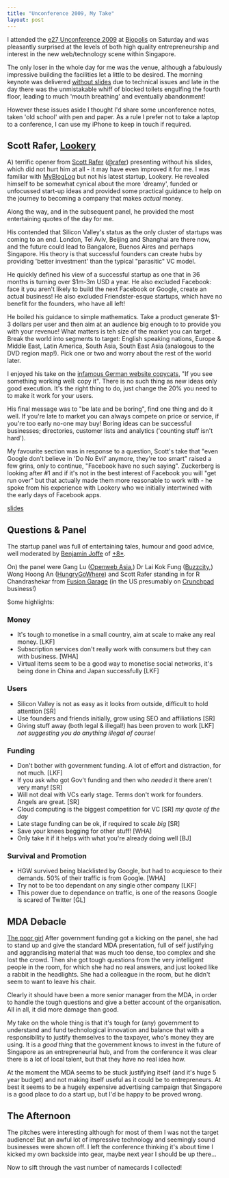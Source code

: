 ```yaml
---
title: "Unconference 2009, My Take"
layout: post
---
```


I attended the [e27 Unconference 2009](http://www.e27.sg/unconference/2009/) at [Biopolis](http://www.one-north.sg/hubs_biopolis.aspx) on Saturday and was pleasantly surprised at the levels of both high quality entrepreneurship and interest in the new web/technology scene within Singapore.

The only loser in the whole day for me was the venue, although a fabulously impressive building the facilities let a little to be desired. The morning keynote was delivered [without slides](http://rafer.tumblr.com/post/108944302/an-hour-without-a-net-the-slide-projector) due to technical issues and late in the day there was the unmistakable whiff of blocked toilets engulfing the fourth floor, leading to much 'mouth breathing' and eventually abandonment!

However these issues aside I thought I'd share some unconference notes, taken 'old school' with pen and paper. As a rule I prefer not to take a laptop to a conference, I can use my iPhone to keep in touch if required.

## Scott Rafer, [Lookery](http://lookery.com/)

A) terrific opener from [Scott Rafer](http://rafer.tumblr.com/) ([@rafer](http://twitter.com/rafer)) presenting without his slides, which did not hurt him at all - it may have even improved it for me. I was familiar with [MyBlogLog](http://mybloglog.com) but not his latest startup, Lookery. He revealed himself to be somewhat cynical about the more 'dreamy', funded or unfocussed start-up ideas and provided some practical guidance to help on the journey to becoming a company that makes _actual_ money.

Along the way, and in the subsequent panel, he provided the most entertaining quotes of the day for me.

His contended that Silicon Valley's status as the only cluster of startups was coming to an end. London, Tel Aviv, Beijing and Shanghai are there now, and the future could lead to Bangalore, Buenos Aires and perhaps Singapore. His theory is that successful founders can create hubs by providing 'better investment' than the typical "parasitic" VC model.

He quickly defined his view of a successful startup as one that in 36 months is turning over $1m-3m USD a year. He also excluded Facebook: face it you aren't likely to build the next Facebook or Google, create an actual business! He also excluded Friendster-esque startups, which have no benefit for the founders, who have all left!

He boiled his guidance to simple mathematics. Take a product generate $1-3 dollars per user and then aim at an audience big enough to to provide you with your revenue! What matters is teh size of the market you can target . Break the world into segments to target: English speaking nations, Europe & Middle East, Latin America, South Asia, South East Asia (analogous to the DVD region map!). Pick one or two and worry about the rest of the world later.

I enjoyed his take on the [infamous German website copycats](http://www.studivz.net), "If you see something working well: copy it". There is no such thing as new ideas only good execution. It's the right thing to do, just change the 20% you need to to make it work for your users.

His final message was to "be late and be boring", find one thing and do it well. If you're late to market you can always compete on price or service, if you're too early no-one may buy! Boring ideas can be successful businesses; directories, customer lists and analytics ('counting stuff isn't hard').

My favourite section was in response to a question, Scott's take that "even Google don't believe in 'Do No Evil' anymore, they're too smart" raised a few grins, only to continue, "Facebook have no such saying". Zuckerberg is looking after #1 and if it's not in the best interest of Facebook you will "get run over" but that actually made them more reasonable to work with - he spoke from his experience with Lookery who we initially intertwined with the early days of Facebook apps.

[slides](http://www.slideshare.net/rafer/e27-unconference-2009-rafer)

## Questions & Panel

The startup panel was full of entertaining tales, humour and good advice, well moderated by [Benjamin Joffe](http://twitter.com/benjaminjoffe) of [+8*](http://www.plus8star.com/).

On) the panel were Gang Lu ([Openweb Asia](http://www.openweb.asia/),) Dr Lai Kok Fung ([Buzzcity](http://www.buzzcity.com/),) Wong Hoong An ([HungryGoWhere](http://hungrygowhere.com)) and Scott Rafer standing in for R Chandrashekar from [Fusion Garage](http://www.fusiongarage.com/) (in the US presumably on [Crunchpad](http://www.techcrunch.com/2009/04/10/about-those-new-crunchpad-pictures/) business!)

Some highlights:

### Money

* It's tough to monetise in a small country, aim at scale to make any real money. [LKF]
* Subscription services don't really work with consumers but they can with business. [WHA]
* Virtual items seem to be a good way to monetise social networks, it's being done in China and Japan successfully [LKF]

### Users

* Silicon Valley is not as easy as it looks from outside, difficult to hold attention [SR]
* Use founders and friends initially, grow using SEO and affiliations [SR]
* Giving stuff away (both legal & illegal!) has been proven to work [LKF] _not suggesting you do anything illegal of course!_

### Funding

* Don't bother with government funding. A lot of effort and distraction, for not much. [LKF]
* If you ask who got Gov't funding and then who _needed_ it there aren't very many! [SR]
* Will not deal with VCs early stage. Terms don't work for founders. Angels are great. [SR]
* Cloud computing is the biggest competition for VC [SR] _my quote of the day_
* Late stage funding can be ok, if required to scale *big* [SR]
* Save your knees begging for other stuff! [WHA]
* Only take it if it helps with what you're already doing well [BJ]

### Survival and Promotion

* HGW survived being blacklisted by Google, but had to acquiesce to their demands. 50% of their traffic is from Google. [WHA]
* Try not to be too dependant on any single other company [LKF]
* This power due to dependance on traffic, is one of the reasons Google is scared of Twitter [GL]

## MDA Debacle

[The poor girl](http://www.youngupstarts.com/2009/05/18/mda-misses-the-mark-at-unconference-2009/) After government funding got a kicking on the panel, she had to stand up and give the standard MDA presentation, full of self justifying and aggrandising material that was much too dense, too complex and she lost the crowd. Then she got tough questions from the very intelligent people in the room, for which she had no real answers, and just looked like a rabbit in the headlights. She had a colleague in the room, but he didn't seem to want to leave his chair.

Clearly it should have been a more senior manager from the MDA, in order to handle the tough questions and give a better account of the organisation. All in all, it did more damage than good.

My take on the whole thing is that it's tough for (any) government to understand and fund technological innovation and balance that with a responsibility to justify themselves to the taxpayer, who's money they are using. It is a _good thing_ that the government knows to invest in the future of Singapore as an entrepreneurial hub, and from the conference it was clear there is a lot of local talent, but that they have no real idea how.

At the moment the MDA seems to be stuck justifying itself (and it's huge 5 year budget) and not making itself useful as it could be to entrepreneurs. At best it seems to be a hugely expensive advertising campaign that Singapore is a good place to do a start up, but I'd be happy to be proved wrong.

## The Afternoon

The pitches were interesting although for most of them I was not the target audience! But an awful lot of impressive technology and seemingly sound businesses were shown off. I left the conference thinking it's about time I kicked my own backside into gear, maybe next year I should be up there...

Now to sift through the vast number of namecards I collected!


